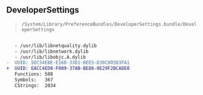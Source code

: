 ## DeveloperSettings

> `/System/Library/PreferenceBundles/DeveloperSettings.bundle/DeveloperSettings`

```diff

   - /usr/lib/libnetquality.dylib
   - /usr/lib/libnetwork.dylib
   - /usr/lib/libobjc.A.dylib
-  UUID: 5DC54EBE-E160-33D1-BEE5-D38C805D3FA1
+  UUID: EACC4ED8-F089-37AB-BE86-0E29F2BCADE0
   Functions: 588
   Symbols:   367
   CStrings:  2034

```
